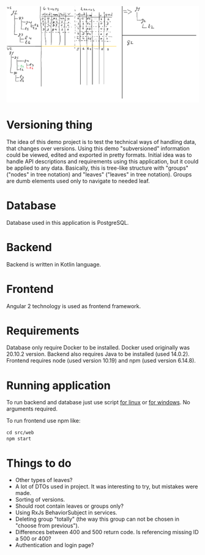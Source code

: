 ![Alt text](ActionSchema.png?raw=true "Schema")

# Versioning thing
The idea of this demo project is to test the technical ways of handling data, that changes over versions.
Using this demo "subversioned" information could be viewed, edited and exported in pretty formats.
Initial idea was to handle API descriptions and requirements using this application, but it could be applied to any data.
Basically, this is tree-like structure with "groups" ("nodes" in tree notation) and "leaves" ("leaves" in tree notation).
Groups are dumb elements used only to navigate to needed leaf. 

# Database
Database used in this application is PostgreSQL.

# Backend
Backend is written in Kotlin language.

# Frontend
Angular 2 technology is used as frontend framework.

# Requirements
Database only require Docker to be installed. Docker used originally was 20.10.2 version.
Backend also requires Java to be installed (used 14.0.2).
Frontend requires node (used version 10.19) and npm (used version 6.14.8).

# Running application
To run backend and database just use script [for linux](local/update.sh) or [for windows](local/update.bat). No arguments required.

To run frontend use npm like:
```
cd src/web
npm start
```

# Things to do
- Other types of leaves?
- A lot of DTOs used in project. It was interesting to try, but mistakes were made.
- Sorting of versions.
- Should root contain leaves or groups only?
- Using RxJs BehaviorSubject in services.
- Deleting group "totally" (the way this group can not be chosen in "choose from previous").
- Differences between 400 and 500 return code. Is referencing missing ID a 500 or 400?
- Authentication and login page?
